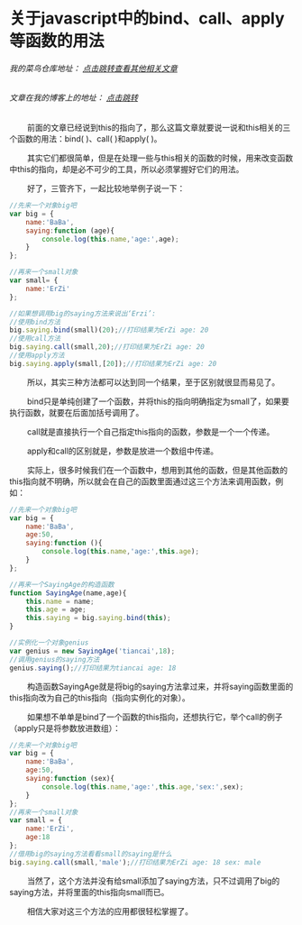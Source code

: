 # 关于javascript中的bind、call、apply等函数的用法
###### 我的菜鸟仓库地址： [点击跳转查看其他相关文章](https://github.com/ershing/RookieAngle "菜鸟仓库")
###### 文章在我的博客上的地址： [点击跳转](http://www.ershing.cn/javascripbindcallapply/ "点击我")

        前面的文章已经说到this的指向了，那么这篇文章就要说一说和this相关的三个函数的用法：bind( )、call( )和apply( )。

        其实它们都很简单，但是在处理一些与this相关的函数的时候，用来改变函数中this的指向，却是必不可少的工具，所以必须掌握好它们的用法。

        好了，三管齐下，一起比较地举例子说一下：
```javascript
//先来一个对象big吧
var big = {
    name:'BaBa',
    saying:function (age){
        console.log(this.name,'age:',age);
    }
};

//再来一个small对象
var small= {
    name:'ErZi'
};

//如果想调用big的saying方法来说出‘Erzi’:
//使用bind方法
big.saying.bind(small)(20);//打印结果为ErZi age: 20
//使用call方法
big.saying.call(small,20);//打印结果为ErZi age: 20
//使用apply方法
big.saying.apply(small,[20]);//打印结果为ErZi age: 20
```
        所以，其实三种方法都可以达到同一个结果，至于区别就很显而易见了。

        bind只是单纯创建了一个函数，并将this的指向明确指定为small了，如果要执行函数，就要在后面加括号调用了。

        call就是直接执行一个自己指定this指向的函数，参数是一个一个传递。

        apply和call的区别就是，参数是放进一个数组中传递。

        实际上，很多时候我们在一个函数中，想用到其他的函数，但是其他函数的this指向就不明确，所以就会在自己的函数里面通过这三个方法来调用函数，例如：
```javascript
//先来一个对象big吧
var big = {
    name:'BaBa',
    age:50,
    saying:function (){
        console.log(this.name,'age:',this.age);
    }
};

//再来一个SayingAge的构造函数
function SayingAge(name,age){
    this.name = name;
    this.age = age;
    this.saying = big.saying.bind(this);
}

//实例化一个对象genius
var genius = new SayingAge('tiancai',18);
//调用genius的saying方法
genius.saying();//打印结果为tiancai age: 18
```
        构造函数SayingAge就是将big的saying方法拿过来，并将saying函数里面的this指向改为自己的this指向（指向实例化的对象）。

        如果想不单单是bind了一个函数的this指向，还想执行它，举个call的例子（apply只是将参数放进数组）：
```javascript
//先来一个对象big吧
var big = {
    name:'BaBa',
    age:50,
    saying:function (sex){
        console.log(this.name,'age:',this.age,'sex:',sex);
    }
};
//再来一个small对象
var small = {
    name:'ErZi',
    age:18
};
//借用big的saying方法看看small的saying是什么
big.saying.call(small,'male');//打印结果为ErZi age: 18 sex: male
```
        当然了，这个方法并没有给small添加了saying方法，只不过调用了big的saying方法，并将里面的this指向small而已。

        相信大家对这三个方法的应用都很轻松掌握了。
